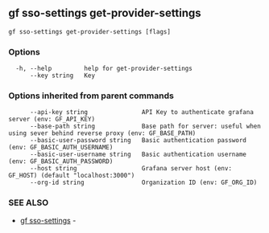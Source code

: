 ## gf sso-settings get-provider-settings



```
gf sso-settings get-provider-settings [flags]
```

### Options

```
  -h, --help         help for get-provider-settings
      --key string   Key
```

### Options inherited from parent commands

```
      --api-key string               API Key to authenticate grafana server (env: GF_API_KEY)
      --base-path string             Base path for server: useful when using sever behind reverse proxy (env: GF_BASE_PATH)
      --basic-user-password string   Basic authentication password (env: GF_BASIC_AUTH_USERNAME)
      --basic-user-username string   Basic authentication username (env: GF_BASIC_AUTH_PASSWORD)
      --host string                  Grafana server host (env: GF_HOST) (default "localhost:3000")
      --org-id string                Organization ID (env: GF_ORG_ID)
```

### SEE ALSO

* [gf sso-settings](gf_sso-settings.md)	 - 

